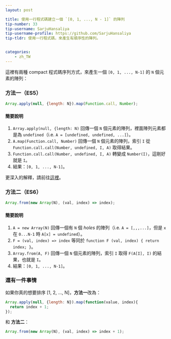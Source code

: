 ```yaml
---
layout: post

title: 使用一行程式碼建立一個 `[0, 1, ..., N - 1]` 的陣列
tip-number: 33
tip-username: SarjuHansaliya
tip-username-profile: https://github.com/SarjuHansaliya
tip-tldr: 使用一行程式碼，來產生有順序性的陣列。


categories:
    - zh_TW
---
```


這裡有兩種 compact 程式碼序列方式，來產生一個 `[0, 1, ..., N-1]` 的 `N` 個元素的陣列：

### 方法一（ES5）

```js
Array.apply(null, {length: N}).map(Function.call, Number);
```
#### 簡要說明

1. `Array.apply(null, {length: N)` 回傳一個 `N` 個元素的陣列，裡面陣列元素都是為 `undefined`（i.e. `A = [undefined, undefined, ...]`）。
2. `A.map(Function.call, Number)` 回傳一個 `N` 個元素的陣列，索引 `I` 從 `Function.call.call(Number, undefined, I, A)` 取得結果。
3. `Function.call.call(Number, undefined, I, A)` 轉變成 `Number(I)`，這剛好就是 `I`。
4. 結果：`[0, 1, ..., N-1]`。

更深入的解釋，請前往[這裡](https://github.com/gromgit/jstips-xe/blob/master/tips/33.md)。

### 方法二（ES6）

```js
Array.from(new Array(N), (val, index) => index);
```
#### 簡要說明

1. `A = new Array(N)` 回傳一個有 `N` 個 _holes_ 的陣列（i.e. `A = [,,,...]`，但是 `x` 在 `0...N-1` 時 `A[x] = undefined`）。
2. `F = (val, index) => index` 等同於 `function F (val, index) { return index; }`。
3. `Array.from(A, F)` 回傳一個 `N` 個元素的陣列，索引 `I` 取得 `F(A[I], I)` 的結果，也就是 `I`。
4. 結果：`[0, 1, ..., N-1]`。

### 還有一件事情

如果你真的想要排序 [1, 2, ..., N]，**方法一**改為：
```js
Array.apply(null, {length: N}).map(function(value, index){
  return index + 1;
});
```
和 **方法二**：
```js
Array.from(new Array(N), (val, index) => index + 1);
